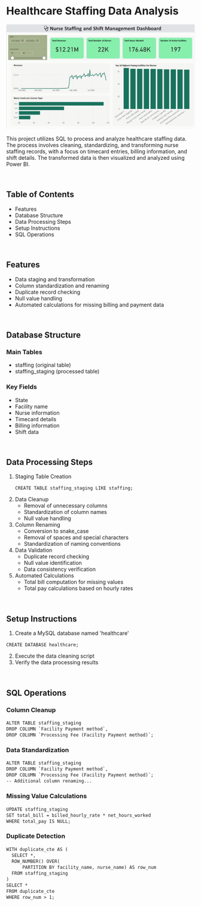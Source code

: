 # Healthcare Staffing Data Analysis
!["Dashboard"](preview.png)

This project utilizes SQL to process and analyze healthcare staffing data. The process involves cleaning, standardizing, and transforming nurse staffing records, with a focus on timecard entries, billing information, and shift details. The transformed data is then visualized and analyzed using Power BI.

&nbsp;
## Table of Contents
- Features
- Database Structure
- Data Processing Steps
- Setup Instructions
- SQL Operations

&nbsp;
## Features
- Data staging and transformation
- Column standardization and renaming
- Duplicate record checking
- Null value handling
- Automated calculations for missing billing and payment data

&nbsp;
## Database Structure
### Main Tables
  - staffing (original table)
  - staffing_staging (processed table)

### Key Fields
  - State
  - Facility name
  - Nurse information
  - Timecard details
  - Billing information
  - Shift data

&nbsp;
## Data Processing Steps
1. Staging Table Creation
    ```
    CREATE TABLE staffing_staging LIKE staffing;
    ```
2. Data Cleanup
    * Removal of unnecessary columns
    * Standardization of column names
    * Null value handling
3. Column Renaming
    * Conversion to snake_case
    * Removal of spaces and special characters
    * Standardization of naming conventions
4. Data Validation
    * Duplicate record checking
    * Null value identification
    * Data consistency verification
5. Automated Calculations
    * Total bill computation for missing values
    * Total pay calculations based on hourly rates
      
&nbsp;  
## Setup Instructions
1. Create a MySQL database named 'healthcare'
  ```
  CREATE DATABASE healthcare;
  ```
2. Execute the data cleaning script
3. Verify the data processing results

&nbsp;  
## SQL Operations
### Column Cleanup
   
    ALTER TABLE staffing_staging
    DROP COLUMN `Facility Payment method`,
    DROP COLUMN `Processing Fee (Facility Payment method)`;

### Data Standardization
    ALTER TABLE staffing_staging
    DROP COLUMN `Facility Payment method`,
    DROP COLUMN `Processing Fee (Facility Payment method)`;
    -- Additional column renaming...

### Missing Value Calculations
    UPDATE staffing_staging
    SET total_bill = billed_hourly_rate * net_hours_worked
    WHERE total_pay IS NULL;

### Duplicate Detection
    WITH duplicate_cte AS (
      SELECT *,
      ROW_NUMBER() OVER(
          PARTITION BY facility_name, nurse_name) AS row_num
      FROM staffing_staging
    )
    SELECT *
    FROM duplicate_cte 
    WHERE row_num > 1;

